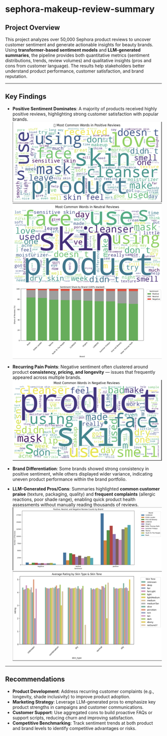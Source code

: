 # sephora-makeup-review-summary

## Project Overview
This project analyzes over 50,000 Sephora product reviews to uncover customer sentiment and generate actionable insights for beauty brands. Using **transformer-based sentiment models** and **LLM-generated summaries**, the pipeline provides both quantitative metrics (sentiment distributions, trends, review volumes) and qualitative insights (pros and cons from customer language). The results help stakeholders better understand product performance, customer satisfaction, and brand reputation.

---

## Key Findings
- **Positive Sentiment Dominates**: A majority of products received highly positive reviews, highlighting strong customer satisfaction with popular brands.  
![Postive Reviews](images/Positive.png)
![Neutral Reviews](images/Neutral.png)
![Sentiments Reviews](images/Sentiment.png)

- **Recurring Pain Points**: Negative sentiment often clustered around product **consistency, pricing, and longevity** — issues that frequently appeared across multiple brands.
![Negative Reviews](images/Negative.png)
- **Brand Differentiation**: Some brands showed strong consistency in positive sentiment, while others displayed wider variance, indicating uneven product performance within the brand portfolio.  
- **LLM-Generated Pros/Cons**: Summaries highlighted **common customer praise** (texture, packaging, quality) and **frequent complaints** (allergic reactions, poor shade range), enabling quick product health assessments without manually reading thousands of reviews.  
![Reviews Count](images/Review_count.png)
![Average Rating](images/Avg_rating.png)
---

## Recommendations
- **Product Development**: Address recurring customer complaints (e.g., longevity, shade inclusivity) to improve product adoption.  
- **Marketing Strategy**: Leverage LLM-generated pros to emphasize key product strengths in campaigns and customer communications.  
- **Customer Support**: Use aggregated cons to build proactive FAQs or support scripts, reducing churn and improving satisfaction.  
- **Competitive Benchmarking**: Track sentiment trends at both product and brand levels to identify competitive advantages or risks.


